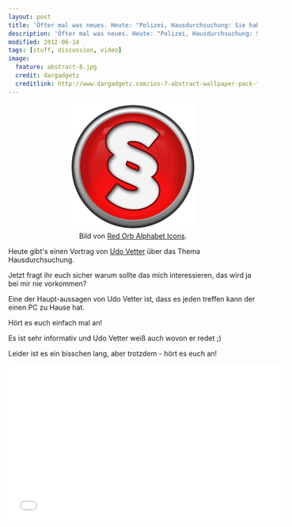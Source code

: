 ```yaml
---
layout: post
title: 'Öfter mal was neues. Heute: "Polizei, Hausdurchsuchung: Sie haben das Recht zu schweigen (Udo Vetter)"'
description: 'Öfter mal was neues. Heute: "Polizei, Hausdurchsuchung: Sie haben das Recht zu schweigen (Udo Vetter)"'
modified: 2012-06-14
tags: [stuff, discussion, video]
image:
  feature: abstract-8.jpg
  credit: dargadgetz
  creditlink: http://www.dargadgetz.com/ios-7-abstract-wallpaper-pack-for-iphone-5-and-ipod-touch-retina/
---
```


<center>
	<figure>
		<a href="/assets/images/2012-06-14/Paragraph-icon.png"><img src="/assets/images/2012-06-14/Paragraph-icon.png" alt=""></a>
		<figcaption>Bild von <a href="http://www.iconarchive.com/show/red-orb-alphabet-icons-by-iconarchive.html">Red Orb Alphabet Icons</a>.</figcaption>
	</figure>
</center>

Heute gibt's einen Vortrag von [Udo Vetter](http://www.lawblog.de/) über das Thema Hausdurchsuchung.

Jetzt fragt ihr euch sicher warum sollte das mich interessieren, das wird ja bei mir nie vorkommen?

Eine der Haupt-aussagen von Udo Vetter ist, dass es jeden treffen kann der einen PC zu Hause hat.

Hört es euch einfach mal an!

Es ist sehr informativ und Udo Vetter weiß auch wovon er redet ;)

Leider ist es ein bisschen lang, aber trotzdem - hört es euch an!

<iframe width="560" height="315" src="//www.youtube.com/embed/a0n1PNpB00g" frameborder="0"> </iframe>
